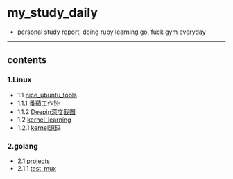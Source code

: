# my_study_daily
- personal study report, doing ruby learning go, fuck gym everyday
-------------------------------------------
## contents

### 1.Linux
+ 1.1 [nice_ubuntu_tools](Linux/nice_ubuntu_tools)
+ 1.1.1 [番茄工作钟](Linux/nice_ubuntu_tools/番茄工作钟.md)
+ 1.1.2 [Deepin深度截图](Linux/nice_ubuntu_tools/deepin.md)
+ 1.2 [kernel_learning](Linux/kernel_learning)
+ 1.2.1 [kernel源码](Linux/kernel_learning/kernel源码.md)

### 2.golang 
+ 2.1 [projects](go/projects)
+ 2.1.1 [test_mux](go/projects/test_mux/test_mux.go)
